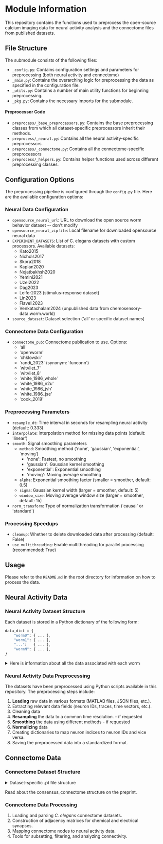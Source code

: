 # Module Information

This repository contains the functions used to preprocess the open-source
calcium imaging data for neural activity analysis and the connectome files from
published datasets.


## File Structure

The submodule consists of the following files:
- `_config.py`: Contains configuration settings and parameters for preprocessing
  (both neural activity and connectome)
- `_main.py`: Contains the overarching logic for preprocessing the data as specified in the configuration file.
- `_utils.py`: Contains a number of main utility functions for beginning preprocessing.
- `_pkg.py`: Contains the necessary imports for the submodule.

#### Preprocessor Code

- `preprocess/_base_preprocessors.py`: Contains the base preprocessing classes from which all dataset-specific preprocessors inherit their methods.
- `preprocess/_neural.py`: Contains all the neural activity-specific preprocessors.
- `preprocess/_connectome.py`: Contains all the connectome-specific preprocessors
- `preprocess/_helpers.py`: Contains helper functions used across different preprocessing classes.

## Configuration Options

The preprocessing pipeline is configured through the `config.py` file. Here are the available configuration options:

### Neural Data Configuration
- `opensource_neural_url`: URL to download the open source worm behavior dataset
  -- don't modify
- `opensource_neural_zipfile`: Local filename for downloaded opensource neural
  data
- `EXPERIMENT_DATASETS`: List of C. elegans datasets with custom processors. Available datasets:
  - Kato2015
  - Nichols2017
  - Skora2018
  - Kaplan2020
  - Nejatbakhsh2020
  - Yemini2021
  - Uzel2022
  - Dag2023
  - Leifer2023 (stimulus-response dataset)
  - Lin2023
  - Flavell2023
  - Venkatachalam2024 (unpublished data from chemosensory-data.worm.world)
- `source_dataset`: Dataset selection ('all' or specific dataset names)

### Connectome Data Configuration
- `connectome_pub`: Connectome publication to use. Options:
  - 'all'
  - 'openworm'
  - 'chklovskii'
  - 'randi_2023' (synonym: 'funconn')
  - 'witvliet_7'
  - 'witvliet_8'
  - 'white_1986_whole'
  - 'white_1986_n2u'
  - 'white_1986_jsh'
  - 'white_1986_jse'
  - 'cook_2019'

### Preprocessing Parameters
- `resample_dt`: Time interval in seconds for resampling neural activity (default: 0.333)
- `interpolate`: Interpolation method for missing data points (default: 'linear')
- `smooth`: Signal smoothing parameters
  - `method`: Smoothing method ('none', 'gaussian', 'exponential', 'moving')
    - 'none': Fastest, no smoothing
    - 'gaussian': Gaussian kernel smoothing
    - 'exponential': Exponential smoothing
    - 'moving': Moving average smoothing
  - `alpha`: Exponential smoothing factor (smaller = smoother, default: 0.5)
  - `sigma`: Gaussian kernel width (larger = smoother, default: 5)
  - `window_size`: Moving average window size (larger = smoother, default: 15)
- `norm_transform`: Type of normalization transformation ('causal' or 'standard')

### Processing Speedups
- `cleanup`: Whether to delete downloaded data after processing (default: False)
- `use_multithreading`: Enable multithreading for parallel processing (recommended: True)

## Usage

Please refer to the `README.md` in the root directory for information on how to
process the data.

## Neural Activity Data

### Neural Activity Dataset Structure

Each dataset is stored in a Python dictionary of the following form:
```python
data_dict = {
    "worm0": { ... },
    "worm1": { ... },
    "...":   { ... },
    "wormN": { ... },
}
```

<details>
<summary>Here is information about all the data associated with each worm</summary>
Each worm (`worm0`, `worm1`, ..., `wormN`) is a dictionary containing:

| Column                                | Type            | Description                 |
|---------------------------------------|-----------------|-----------------------------|
| `calcium_data`                        | torch.Tensor    | Normalized, resampled data  |
| `source_dataset`                      | str             | Source dataset name         |
| `dt`                                  | torch.Tensor    | Time deltas (resampled)     |
| `interpolate_method`                  | str             | Interpolation method        |
| `max_timesteps`                       | int             | Timesteps after resampling  |
| `median_dt`                           | float           | Median of resampled dt      |
| `num_labeled_neurons`                 | int             | Count labeled neurons       |
| `num_neurons`                         | int             | Total neuron count          |
| `num_unlabeled_neurons`               | int             | Count unlabeled neurons     |
| `original_dt`                         | torch.Tensor    | Original time deltas        |
| `original_calcium_data`               | torch.Tensor    | Raw calcium data            |
| `normalization_method`                | str             | Normalization method        |
| `original_max_timesteps`              | int             | Timesteps before resampling |
| `original_median_dt`                  | float           | Median original dt          |
| `original_residual_calcium`           | torch.Tensor    | Original residual data      |
| `original_smooth_calcium_data`        | torch.Tensor    | Smoothed original data      |
| `original_smooth_residual_calcium`    | torch.Tensor    | Smoothed original residuals |
| `original_time_in_seconds`            | torch.Tensor    | Original timestamps         |
| `residual_calcium`                    | torch.Tensor    | Residual calcium data       |
| `smooth_calcium_data`                 | torch.Tensor    | Smoothed calcium data       |
| `smooth_method`                       | str             | Smoothing method            |
| `smooth_residual_calcium`             | torch.Tensor    | Smoothed residual data      |
| `time_in_seconds`                     | torch.Tensor    | Resampled timestamps        |
| `worm`                                | str             | Worm identifier             |
| `extra_info`                          | dict            | Additional metadata         |
| `labeled_neuron_to_slot`              | dict            | Labeled neuron → index      |
| `labeled_neurons_mask`                | torch.Tensor    | Mask for labeled neurons    |
| `neuron_to_slot`                      | dict            | Neuron → index mapping      |
| `neurons_mask`                        | torch.Tensor    | Mask for all neurons        |
| `slot_to_labeled_neuron`              | dict            | Index → labeled neuron      |
| `slot_to_neuron`                      | dict            | Index → neuron mapping      |
| `slot_to_unlabeled_neuron`            | dict            | Index → unlabeled neuron    |
| `unlabeled_neuron_to_slot`            | dict            | Unlabeled neuron → index    |
| `unlabeled_neurons_mask`              | torch.Tensor    | Mask for unlabeled neurons  |

</details>

### Neural Activity Data Preprocessing

The datasets have been preprocessed using Python scripts available in this repository. The preprocessing steps include:

1. **Loading** raw data in various formats (MATLAB files, JSON files, etc.).
1. Extracting relevant data fields (neuron IDs, traces, time vectors, etc.).
1. Cleaning data
1. **Resampling** the data to a common time resolution. - if requested
1. **Smoothing** the data using different methods - if requested
1. **Normalizing** data
1. Creating dictionaries to map neuron indices to neuron IDs and vice versa.
1. Saving the preprocessed data into a standardized format.


## Connectome Data

### Connectome Dataset Structure

<details>
<summary>Dataset-specific .pt file structure</summary>

Each `.pt` file contains a dictionary called `graph_tensors` with the following keys:

- **edge_index** (`torch.Tensor`):  
    Shape `[2, num_edges]`. Each column represents a directed edge as `[source_node, target_node]`.  
    *Edge-level attribute.*

- **edge_attr** (`torch.Tensor`):  
    Shape `[num_edges, 2]`. Each row contains `[gap_junction_weight, chemical_synapse_weight]` for the corresponding edge in `edge_index`.  
    *Edge-level attribute.*

- **x** (`torch.Tensor`):  
    Shape `[num_nodes, 1024]`. Placeholder for node features (currently empty).  
    *Node-level attribute.*

- **y** (`torch.Tensor`):  
    Shape `[num_nodes]`. Placeholder for encoded neuron type for each node, as integer labels.  
    *Node-level attribute.*

- **pos** (`torch.Tensor`):  
    Shape `[num_nodes, 3]`. 3D spatial coordinates `[x, y, z]` for each neuron.  
    *Node-level attribute.*

- **node_type** (`dict`):  
    Maps node index (int) to neuron type (int code, matching `y`).  
    *Node-level metadata (mapping, not stored per node in the Data object).*

- **node_label** (`dict`):  
    Maps node index (int) to neuron label (str, e.g., `'ADAL'`).  
    *Node-level metadata.*

- **node_class** (`dict`):  
    Maps node index (int) to neuron class (str, e.g., `'ADA'`).  
    *Node-level metadata.*

- **node_index** (`torch.Tensor`):  
    Shape `[num_nodes]`. Tensor of node indices (0 to `num_nodes-1`).  
    *Node-level attribute.*

- **num_classes** (`int`):  
    Number of unique neuron classes/types in the graph.  
    *Graph-level attribute.*

### Notes

- **Node and edge attributes used for computation** (e.g., `x`, `y`, `pos`, `edge_index`, `edge_attr`) are stored as tensors and indexed by node or edge.
- **Dictionaries** (`node_type`, `node_label`, `node_class`) are included for convenience and map node indices to metadata, but are not required by PyTorch Geometric for computation.
- **Edge directionality:** Both directions are included for symmetric connections (gap junctions).
- **Edge attributes:** If an edge has only one type (gap or chemical), the other value is zero.
- **All tensors are aligned by node or edge index.**
</details>

Read about the consensus_connectome structure on the preprint.

### Connectome Data Processing
  1. Loading and parsing *C. elegans* connectome datasets.
  1. Construction of adjacency matrices for chemical and electrical synapses.
  1. Mapping connectome nodes to neural activity data.
  1. Tools for subsetting, filtering, and analyzing connectivity.